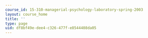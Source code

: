 ```yaml
---
course_id: 15-310-managerial-psychology-laboratory-spring-2003
layout: course_home
title: ''
type: page
uid: df8bf49e-dee4-c326-477f-e8544408da05
---
```

